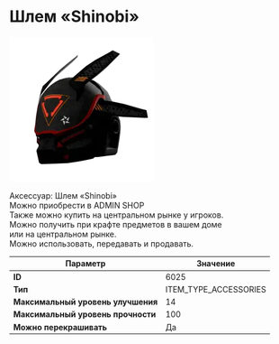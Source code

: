 # Шлем «Shinobi»

![Item Image](../img/6025.webp?raw=true)

Аксессуар: Шлем «Shinobi»<br>Можно приобрести в ADMIN SHOP<br>Также можно купить на центральном рынке у игроков.<br>Можно получить при крафте предметов в вашем доме<br>или на центральном рынке.<br>Можно использовать, передавать и продавать.


| Параметр | Значение |
|----------|----------|
| **ID** | 6025 |
| **Тип** | ITEM_TYPE_ACCESSORIES |
| **Максимальный уровень улучшения** | 14 |
| **Максимальный уровень прочности** | 100 |
| **Можно перекрашивать** | Да |

